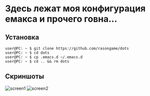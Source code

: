 #  Здесь лежат моя конфигурация емакса и прочего говна... 
## Установка

``` console
user@PC: ~ $ git clone https://github.com/rasongame/dots
user@PC: ~ $ cd dots
user@PC: ~ $ cp .emacs.d ~/.emacs.d
user@PC: ~ $ cd .. && rm dots
```

## Скриншоты
![screen1](https://i.imgur.com/kYG2mtd.png)
![screen2](https://i.imgur.com/RKQKjwt.png)
